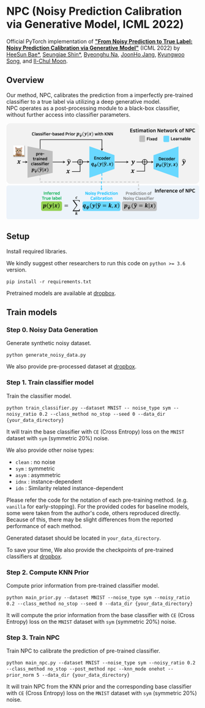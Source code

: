 # NPC (Noisy Prediction Calibration via Generative Model, ICML 2022)

Official PyTorch implementation of
[**"From Noisy Prediction to True Label: Noisy Prediction Calibration via Generative Model"**](https://arxiv.org/abs/2205.00690) (ICML 2022) by
[HeeSun Bae*](https://sites.google.com/view/baeheesun),
[Seungjae Shin*](https://sites.google.com/view/seungjae-shin),
[Byeonghu Na](https://wp03052.github.io/),
[JoonHo Jang](https://scholar.google.com/citations?user=oYbKry4AAAAJ&hl=ko&oi=ao),
[Kyungwoo Song](https://mlai.uos.ac.kr/),
and [Il-Chul Moon](https://aailab.kaist.ac.kr/xe2/members_professor/6749).

## Overview

Our method, NPC, calibrates the prediction from a imperfectly pre-trained classifier to a true label via utilizing a deep generative model.  
NPC operates as a post-processing module to a black-box classifier, without further access into classifier parameters.

<p align="center">
  <img 
    width="800"
    src="overview.png"
  >
</p>

## Setup

Install required libraries.

We kindly suggest other researchers to run this code on `python >= 3.6` version.
```
pip install -r requirements.txt
```
Pretrained models are available at [dropbox]().

## Train models

### Step 0. Noisy Data Generation

Generate synthetic noisy dataset.
```
python generate_noisy_data.py
```
We also provide pre-processed dataset at [dropbox]().

### Step 1. Train classifier model 

Train the classifier model. 
```
python train_classifier.py --dataset MNIST -- noise_type sym --noisy_ratio 0.2 --class_method no_stop --seed 0 --data_dir {your_data_directory}
```
It will train the base classifier with `CE` (Cross Entropy) loss on the `MNIST` dataset with `sym` (symmetric 20%) noise. 

We also provide other noise types:
* `clean` : no noise
* `sym` : symmetric
* `asym` : asymmetric
* `idnx` : instance-dependent
* `idn` : Similarity related instance-dependent

Please refer the code for the notation of each pre-training method. (e.g. `vanilla` for early-stopping). 
For the provided codes for baseline models, some were taken from the author's code, others reproduced directly. Because of this, there may be slight differences from the reported performance of each method.

Generated dataset should be located in `your_data_directory`.

To save your time, We also provide the checkpoints of pre-trained classifiers at [dropbox]().

### Step 2. Compute KNN Prior
Compute prior information from pre-trained classifier model.
```
python main_prior.py --dataset MNIST --noise_type sym --noisy_ratio 0.2 --class_method no_stop --seed 0 --data_dir {your_data_directory}
```
It will compute the prior information from the base classifier with `CE` (Cross Entropy) loss on the `MNIST` dataset with `sym` (symmetric 20%) noise. 

### Step 3. Train NPC
Train NPC to calibrate the prediction of pre-trained classifier.

```
python main_npc.py --dataset MNIST --noise_type sym --noisy_ratio 0.2 --class_method no_stop --post_method npc --knn_mode onehot --prior_norm 5 --data_dir {your_data_directory}
```
It will train NPC from the KNN prior and the corresponding base classifier with `CE` (Cross Entropy) loss on the `MNIST` dataset with `sym` (symmetric 20%) noise. 














































